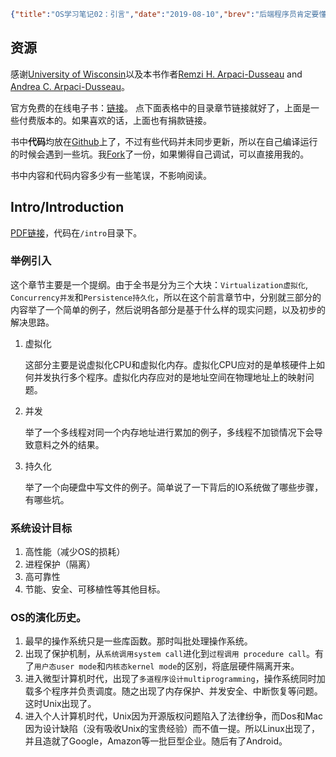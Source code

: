 ```json lw-blog-meta
{"title":"OS学习笔记02：引言","date":"2019-08-10","brev":"后端程序员肯定要懂点内核了，所以还是要学。教材是\u003cOperating Systems: Three Easy Pieces\u003e，是经典的教材之一了。","tags":["OS"]}
```



## 资源

感谢[University of Wisconsin](https://www.wisc.edu/)以及本书作者[Remzi H. Arpaci-Dusseau](http://www.cs.wisc.edu/~remzi) and [Andrea C. Arpaci-Dusseau](http://www.cs.wisc.edu/~dusseau)。

官方免费的在线电子书：[链接](http://pages.cs.wisc.edu/~remzi/OSTEP/)。
点下面表格中的目录章节链接就好了，上面是一些付费版本的。如果喜欢的话，上面也有捐款链接。

书中**代码**均放在[Github](https://github.com/remzi-arpacidusseau/ostep-code)上了，不过有些代码并未同步更新，所以在自己编译运行的时候会遇到一些坑。我[Fork](https://github.com/Saodd/ostep-code)了一份，如果懒得自己调试，可以直接用我的。

书中内容和代码内容多少有一些笔误，不影响阅读。

## Intro/Introduction

[PDF链接](http://pages.cs.wisc.edu/~remzi/OSTEP/intro.pdf)，代码在`/intro`目录下。

### 举例引入

这个章节主要是一个提纲。由于全书是分为三个大块：`Virtualization虚拟化`, `Concurrency并发`和`Persistence持久化`，所以在这个前言章节中，分别就三部分的内容举了一个简单的例子，然后说明各部分是基于什么样的现实问题，以及初步的解决思路。

1. 虚拟化

    这部分主要是说虚拟化CPU和虚拟化内存。虚拟化CPU应对的是单核硬件上如何并发执行多个程序。虚拟化内存应对的是地址空间在物理地址上的映射问题。

2. 并发

    举了一个多线程对同一个内存地址进行累加的例子，多线程不加锁情况下会导致意料之外的结果。

3. 持久化

    举了一个向硬盘中写文件的例子。简单说了一下背后的IO系统做了哪些步骤，有哪些坑。

### 系统设计目标

1. 高性能（减少OS的损耗）
2. 进程保护（隔离）
3. 高可靠性
4. 节能、安全、可移植性等其他目标。

### OS的演化历史。

1. 最早的操作系统只是一些库函数。那时叫批处理操作系统。
2. 出现了保护机制，从`系统调用system call`进化到`过程调用 procedure call`。有了`用户态user mode`和`内核态kernel mode`的区别，将底层硬件隔离开来。
3. 进入微型计算机时代，出现了`多道程序设计multiprogramming`，操作系统同时加载多个程序并负责调度。随之出现了内存保护、并发安全、中断恢复等问题。这时Unix出现了。
4. 进入个人计算机时代，Unix因为开源版权问题陷入了法律纷争，而Dos和Mac因为设计缺陷（没有吸收Unix的宝贵经验）而不值一提。所以Linux出现了，并且造就了Google，Amazon等一批巨型企业。随后有了Android。

